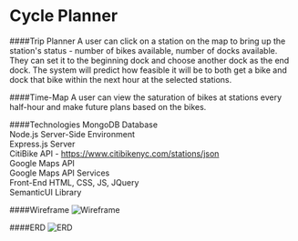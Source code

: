 # Cycle Planner

####Trip Planner
A user can click on a station on the map to bring up the station's status - number of bikes available, number of docks available. They can set it to the beginning dock and choose another dock as the end dock. The system will predict how feasible it will be to both get a bike and dock that bike within the next hour at the selected stations.

####Time-Map
A user can view the saturation of bikes at stations every half-hour and make future plans based on the bikes.

####Technologies
MongoDB Database  
Node.js Server-Side Environment  
Express.js Server  
CitiBike API - https://www.citibikenyc.com/stations/json  
Google Maps API  
Google Maps API Services  
Front-End HTML, CSS, JS, JQuery  
SemanticUI Library

####Wireframe
![Wireframe](http://i.imgur.com/66aWMW2.png "Single Page Citibike App")

####ERD
![ERD](http://i.imgur.com/k6cyCIy.png "ERD")
